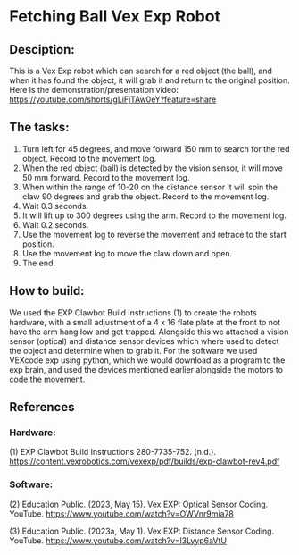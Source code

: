 # Fetching Ball Vex Exp Robot
## Desciption: 
This is a Vex Exp robot which can search for a red object (the ball), and when it has found the object, it will grab it and return to the original position. Here is the demonstration/presentation video: https://youtube.com/shorts/gLiFjTAw0eY?feature=share 

## The tasks:
1. Turn left for 45 degrees, and move forward 150 mm to search for the red object. Record to the movement log.
2. When the red object (ball) is detected by the vision sensor, it will move 50 mm forward. Record to the movement log.
3. When within the range of 10-20 on the distance sensor it will spin the claw 90 degrees and grab the object. Record to the movement log.
4. Wait 0.3 seconds.
5. It will lift up to 300 degrees using the arm. Record to the movement log.
6. Wait 0.2 seconds.
7. Use the movement log to reverse the movement and retrace to the start position.
8. Use the movement log to move the claw down and open.
9. The end.

## How to build:
We used the EXP Clawbot Build Instructions (1) to create the robots hardware, with a small adjustment of a 4 x 16 flate plate at the front to not have the arm hang low and get trapped. Alongside this we attached a vision sensor (optical) and distance sensor devices which where used to detect the object and determine when to grab it. For the software we used VEXcode exp using python, which we would download as a program to the exp brain, and used the devices mentioned earlier alongside the motors to code the movement. 

## References
### Hardware:
(1) EXP Clawbot Build Instructions 280-7735-752. (n.d.). https://content.vexrobotics.com/vexexp/pdf/builds/exp-clawbot-rev4.pdf
### Software: 
(2) Education Public. (2023, May 15). Vex EXP: Optical Sensor Coding. YouTube. https://www.youtube.com/watch?v=OWVnr9mia78

(3) Education Public. (2023a, May 1). Vex EXP: Distance Sensor Coding. YouTube. https://www.youtube.com/watch?v=l3Lyyp6aVtU
